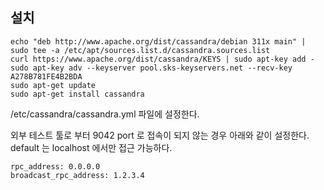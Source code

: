## 설치 ##
```
echo "deb http://www.apache.org/dist/cassandra/debian 311x main" | sudo tee -a /etc/apt/sources.list.d/cassandra.sources.list
curl https://www.apache.org/dist/cassandra/KEYS | sudo apt-key add -
sudo apt-key adv --keyserver pool.sks-keyservers.net --recv-key A278B781FE4B2BDA
sudo apt-get update
sudo apt-get install cassandra
```

/etc/cassandra/cassandra.yml 파일에 설정한다. 

외부 테스트 툴로 부터 9042 port 로 접속이 되지 않는 경우 아래와 같이 설정한다. default 는 localhost 에서만 접근 가능하다. 

```
rpc_address: 0.0.0.0
broadcast_rpc_address: 1.2.3.4

```


